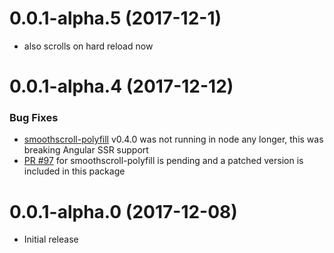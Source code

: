 # 0.0.1-alpha.5 (2017-12-1)

* also scrolls on hard reload now


# 0.0.1-alpha.4 (2017-12-12)

### Bug Fixes
* [smoothscroll-polyfill](https://github.com/iamdustan/smoothscroll) v0.4.0 was not running in node any longer, this was breaking Angular SSR support
* [PR #97](https://github.com/iamdustan/smoothscroll/pull/97) for smoothscroll-polyfill is pending and a patched version is included in this package


# 0.0.1-alpha.0 (2017-12-08)
* Initial release

